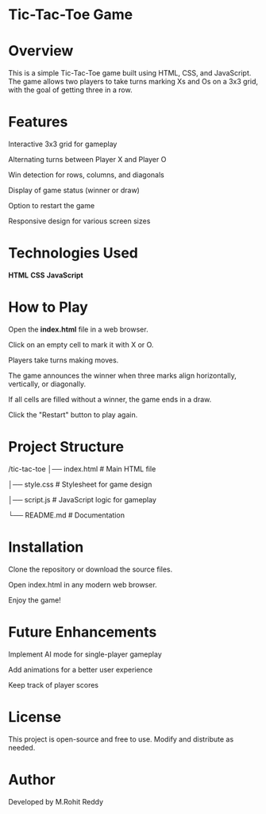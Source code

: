# Tic-Tac-Toe Game

# Overview

This is a simple Tic-Tac-Toe game built using HTML, CSS, and JavaScript. The game allows two players to take turns marking Xs and Os on a 3x3 grid, with the goal of getting three in a row.

# Features

Interactive 3x3 grid for gameplay

Alternating turns between Player X and Player O

Win detection for rows, columns, and diagonals

Display of game status (winner or draw)

Option to restart the game

Responsive design for various screen sizes

# Technologies Used

**HTML**
**CSS**
**JavaScript**

# How to Play

Open the **index.html** file in a web browser.

Click on an empty cell to mark it with X or O.

Players take turns making moves.

The game announces the winner when three marks align horizontally, vertically, or diagonally.

If all cells are filled without a winner, the game ends in a draw.

Click the "Restart" button to play again.

# Project Structure

/tic-tac-toe
│── index.html   # Main HTML file

│── style.css    # Stylesheet for game design

│── script.js    # JavaScript logic for gameplay

└── README.md    # Documentation

# Installation

Clone the repository or download the source files.

Open index.html in any modern web browser.

Enjoy the game!

# Future Enhancements

Implement AI mode for single-player gameplay

Add animations for a better user experience

Keep track of player scores

# License

This project is open-source and free to use. Modify and distribute as needed.

# Author

Developed by M.Rohit Reddy

